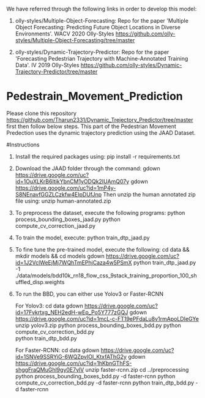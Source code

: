 We have referred through the following links in order to develop this model:

1. olly-styles/Multiple-Object-Forecasting: Repo for the paper 'Multiple Object Forecasting: Predicting Future Object Locations in Diverse Environments'. WACV 2020
Olly-Styles
https://github.com/olly-styles/Multiple-Object-Forecasting/tree/master

2. olly-styles/Dynamic-Trajectory-Predictor: Repo for the paper 'Forecasting Pedestrian Trajectory with Machine-Annotated Training Data'. IV 2019
Olly-Styles
https://github.com/olly-styles/Dynamic-Trajectory-Predictor/tree/master


# Pedestrain_Movement_Prediction
Please clone this repository https://github.com/Tharun2331/Dynamic_Trejectory_Predictor/tree/master first then follow below steps.
This part of the Pedestrian Movement Predection uses the dynamic trajectory prediction using the JAAD Dataset.

#Instructions

1. Install the required packages using: pip install -r requirements.txt

2. Download the JAAD folder through the command:
    gdown https://drive.google.com/uc?id=1OuXLKrB6ItikYbnCM1yODQk2IUAmQ07y
    gdown https://drive.google.com/uc?id=1mP4y-S8NEnavfGGZLCzkfw4EIpDUfJnp
   Then unzip the human annotated zip file using: unzip human-annotated.zip

3. To preprocess the dataset, execute the following programs:
   python process_bounding_boxes_jaad.py
   python compute_cv_correction_jaad.py

4. To train the model, execute:
   python train_dtp_jaad.py

5. To fine tune the pre-trained model, execute the following:
   cd data && mkdir models && cd models
   gdown https://drive.google.com/uc?id=1J2VclWeEjMj7WQhTmEPhjCaza4w5PSmX
   python train_dtp_jaad.py -1 ./data/models/bdd10k_rn18_flow_css_9stack_training_proportion_100_shuffled_disp.weights

6. To run the BBD, you can either use Yolov3 or Faster-RCNN

   For Yolov3:
   cd data
   gdown https://drive.google.com/uc?id=17Fvkrtxg_NEH2edH-wEp_Po5Y777zGQJ
   gdown https://drive.google.com/uc?id=1mcL-c-FT19ePFdaLu8v1rmApoLDIeGYe
   unzip yolov3.zip
   python process_bounding_boxes_bdd.py
   python compute_cv_correction_bdd.py  
   python train_dtp_bdd.py

   For Faster-RCNN:
   cd data
   gdown https://drive.google.com/uc?id=1SNVe9SSRYiG-6WQZpvIOl_KtxfAThG2y
   gdown https://drive.google.com/uc?id=1hKbnGThFS-shggFraQMuGhl9gy0E7ylV
   unzip faster-rcnn.zip
   cd ../preprocessing
   python process_bounding_boxes_bdd.py -d faster-rcnn
   python compute_cv_correction_bdd.py -d faster-rcnn
   python train_dtp_bdd.py -d faster-rcnn



